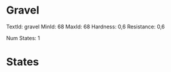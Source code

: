 # Gravel
TextId: gravel
MinId: 68
MaxId: 68
Hardness: 0,6
Resistance: 0,6

Num States: 1
# States
```

```